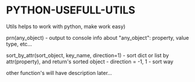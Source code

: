 PYTHON-USEFULL-UTILS
====================
Utils helps to work with python, make work easy)

prn(any_object) - output to console info about "any_object": property, value type, etc...

sort_by_attr(sort_object, key_name, direction=1) - sort dict or list by attr(property), and return's sorted object
    - direction = -1, 1 - sort way
    
other function's will have description later...
